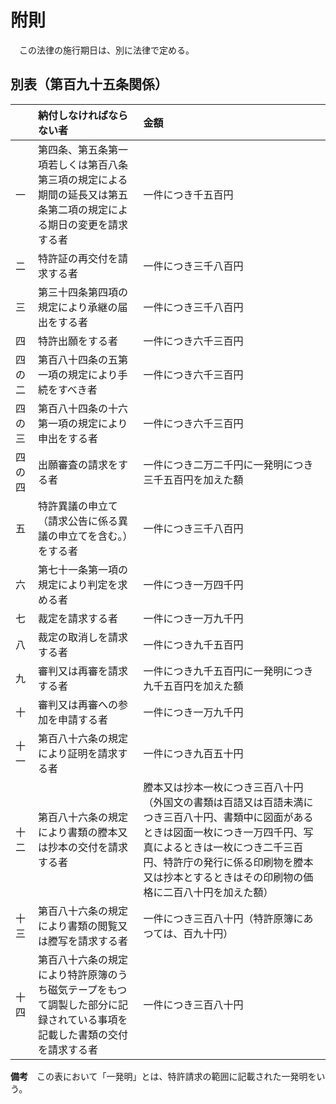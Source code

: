 # 附則

　この法律の施行期日は、別に法律で定める。

## 別表（第百九十五条関係）

| 　     | 納付しなければならない者                                                                                                 | 金額                                                                                                                                                                                                                                                                 |
|:-------|:------------------------------------------------------------------------------------------------------------------------ |:-------------------------------------------------------------------------------------------------------------------------------------------------------------------------------------------------------------------------------------------------------------------- |
| 一     | 第四条、第五条第一項若しくは第百八条第三項の規定による期間の延長又は第五条第二項の規定による期日の変更を請求する者       | 一件につき千五百円                                                                                                                                                                                                                                                   |
| 二     | 特許証の再交付を請求する者                                                                                               | 一件につき三千八百円                                                                                                                                                                                                                                                 |
| 三     | 第三十四条第四項の規定により承継の届出をする者                                                                           | 一件につき三千八百円                                                                                                                                                                                                                                                 |
| 四     | 特許出願をする者                                                                                                         | 一件につき六千三百円                                                                                                                                                                                                                                                 |
| 四の二 | 第百八十四条の五第一項の規定により手続をすべき者                                                                         | 一件につき六千三百円                                                                                                                                                                                                                                                 |
| 四の三 | 第百八十四条の十六第一項の規定により申出をする者                                                                         | 一件につき六千三百円                                                                                                                                                                                                                                                 |
| 四の四 | 出願審査の請求をする者                                                                                                   | 一件につき二万二千円に一発明につき三千五百円を加えた額                                                                                                                                                                                                               |
| 五     | 特許異議の申立て（請求公告に係る異議の申立てを含む。）をする者                                                           | 一件につき三千八百円                                                                                                                                                                                                                                                 |
| 六     | 第七十一条第一項の規定により判定を求める者                                                                               | 一件につき一万四千円                                                                                                                                                                                                                                                 |
| 七     | 裁定を請求する者                                                                                                         | 一件につき一万九千円                                                                                                                                                                                                                                                 |
| 八     | 裁定の取消しを請求する者                                                                                                 | 一件につき九千五百円                                                                                                                                                                                                                                                 |
| 九     | 審判又は再審を請求する者                                                                                                 | 一件につき九千五百円に一発明につき九千五百円を加えた額                                                                                                                                                                                                               |
| 十     | 審判又は再審への参加を申請する者                                                                                         | 一件につき一万九千円                                                                                                                                                                                                                                                 |
| 十一   | 第百八十六条の規定により証明を請求する者                                                                                 | 一件につき九百五十円                                                                                                                                                                                                                                                 |
| 十二   | 第百八十六条の規定により書類の謄本又は抄本の交付を請求する者                                                             | 謄本又は抄本一枚につき三百八十円（外国文の書類は百語又は百語未満につき三百八十円、書類中に図面があるときは図面一枚につき一万四千円、写真によるときは一枚につき二千三百円、特許庁の発行に係る印刷物を謄本又は抄本とするときはその印刷物の価格に二百八十円を加えた額） |
| 十三   | 第百八十六条の規定により書類の閲覧又は謄写を請求する者                                                                   | 一件につき三百八十円（特許原簿にあつては、百九十円）                                                                                                                                                                                                                 |
| 十四   | 第百八十六条の規定により特許原簿のうち磁気テープをもつて調製した部分に記録されている事項を記載した書類の交付を請求する者 | 一件につき三百八十円                                                                                                                                                                                                                                                 |

__備考__　この表において「一発明」とは、特許請求の範囲に記載された一発明をいう。
